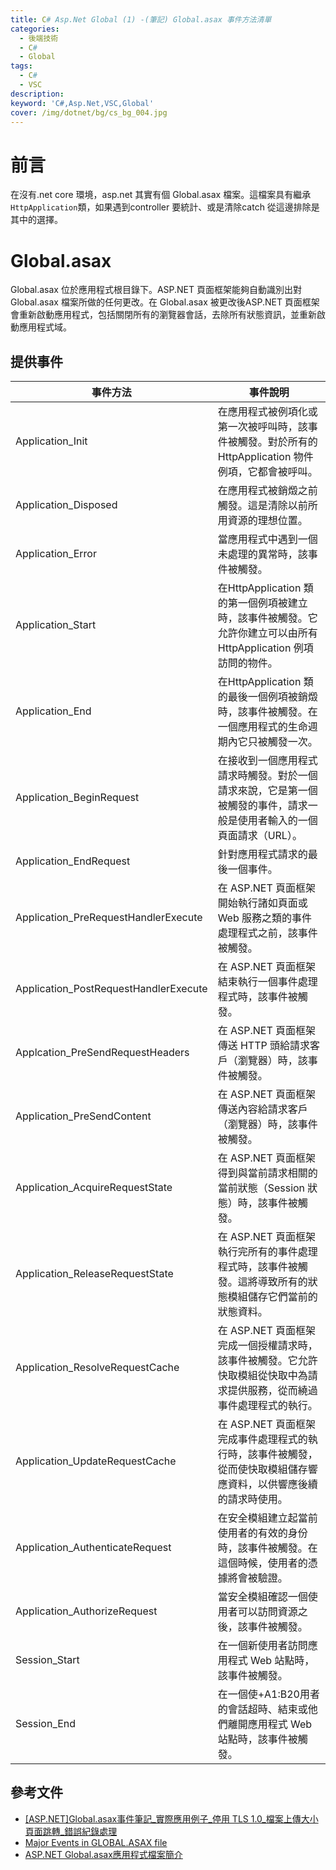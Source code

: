 ```yaml
---
title: C# Asp.Net Global (1) -(筆記) Global.asax 事件方法清單
categories: 
  - 後端技術
  - C#
  - Global
tags: 
  - C#
  - VSC
description:
keyword: 'C#,Asp.Net,VSC,Global'
cover: /img/dotnet/bg/cs_bg_004.jpg
---
```


# 前言 
在沒有.net core 環境，asp.net 其實有個 Global.asax 檔案。這檔案具有繼承 ```HttpApplication```類，如果遇到controller 要統計、或是清除catch 從這邊排除是其中的選擇。

# Global.asax
Global.asax 位於應用程式根目錄下。ASP.NET 頁面框架能夠自動識別出對Global.asax 檔案所做的任何更改。在 Global.asax 被更改後ASP.NET 頁面框架會重新啟動應用程式，包括關閉所有的瀏覽器會話，去除所有狀態資訊，並重新啟動應用程式域。

## 提供事件
| 事件方法                                  | 事件說明                                                                    |
|---------------------------------------|-------------------------------------------------------------------------|
| Application_Init                      | 在應用程式被例項化或第一次被呼叫時，該事件被觸發。對於所有的HttpApplication 物件例項，它都會被呼叫。              |
| Application_Disposed                  | 在應用程式被銷燬之前觸發。這是清除以前所用資源的理想位置。                                           |
| Application_Error                     | 當應用程式中遇到一個未處理的異常時，該事件被觸發。                                               |
| Application_Start                     | 在HttpApplication 類的第一個例項被建立時，該事件被觸發。它允許你建立可以由所有HttpApplication 例項訪問的物件。 |
| Application_End                       | 在HttpApplication 類的最後一個例項被銷燬時，該事件被觸發。在一個應用程式的生命週期內它只被觸發一次。              |
| Application_BeginRequest              | 在接收到一個應用程式請求時觸發。對於一個請求來說，它是第一個被觸發的事件，請求一般是使用者輸入的一個頁面請求（URL）。            |
| Application_EndRequest                | 針對應用程式請求的最後一個事件。                                                        |
| Application_PreRequestHandlerExecute  | 在 ASP.NET 頁面框架開始執行諸如頁面或 Web 服務之類的事件處理程式之前，該事件被觸發。                       |
| Application_PostRequestHandlerExecute | 在 ASP.NET 頁面框架結束執行一個事件處理程式時，該事件被觸發。                                     |
| Applcation_PreSendRequestHeaders      | 在 ASP.NET 頁面框架傳送 HTTP 頭給請求客戶（瀏覽器）時，該事件被觸發。                              |
| Application_PreSendContent            | 在 ASP.NET 頁面框架傳送內容給請求客戶（瀏覽器）時，該事件被觸發。                                   |
| Application_AcquireRequestState       | 在 ASP.NET 頁面框架得到與當前請求相關的當前狀態（Session 狀態）時，該事件被觸發。                       |
| Application_ReleaseRequestState       | 在 ASP.NET 頁面框架執行完所有的事件處理程式時，該事件被觸發。這將導致所有的狀態模組儲存它們當前的狀態資料。              |
| Application_ResolveRequestCache       | 在 ASP.NET 頁面框架完成一個授權請求時，該事件被觸發。它允許快取模組從快取中為請求提供服務，從而繞過事件處理程式的執行。        |
| Application_UpdateRequestCache        | 在 ASP.NET 頁面框架完成事件處理程式的執行時，該事件被觸發，從而使快取模組儲存響應資料，以供響應後續的請求時使用。           |
| Application_AuthenticateRequest       | 在安全模組建立起當前使用者的有效的身份時，該事件被觸發。在這個時候，使用者的憑據將會被驗證。                          |
| Application_AuthorizeRequest          | 當安全模組確認一個使用者可以訪問資源之後，該事件被觸發。                                            |
| Session_Start                         | 在一個新使用者訪問應用程式 Web 站點時，該事件被觸發。                                           |
| Session_End                           | 在一個使+A1:B20用者的會話超時、結束或他們離開應用程式 Web 站點時，該事件被觸發。                          |


## 參考文件
- [[ASP.NET]Global.asax事件筆記_實際應用例子_停用 TLS 1.0_檔案上傳大小頁面跳轉_錯誤紀錄處理](https://coolmandiary.blogspot.com/2020/11/aspnetglobalasax.html)
- [Major Events in GLOBAL.ASAX file](https://www.c-sharpcorner.com/uploadfile/aa04e6/major-events-in-global-asax-file/)
- [ASP.NET Global.asax應用程式檔案簡介](https://codertw.com/%E5%89%8D%E7%AB%AF%E9%96%8B%E7%99%BC/266541/)